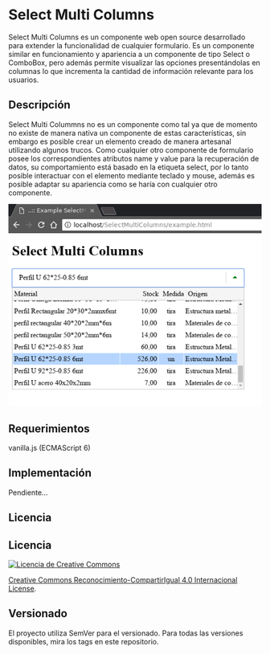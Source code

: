 # Select Multi Columns

Select Multi Columns es un componente web open source desarrollado para extender la funcionalidad de cualquier formulario.
Es un componente similar en funcionamiento y apariencia a un componente de tipo Select o ComboBox, pero además permite visualizar las opciones presentándolas en columnas lo que incrementa la cantidad de información relevante para los usuarios.

## Descripción

Select Multi Colummns no es un componente como tal ya que de momento no existe de manera nativa un componente de estas características, sin embargo es posible crear un elemento creado de manera artesanal utilizando algunos trucos.
Como cualquier otro componente de formulario posee los correspondientes atributos name y value para la recuperación de datos, su comportamiento está basado en la etiqueta select, por lo tanto posible interactuar con el elemento mediante teclado y mouse, además es posible adaptar su apariencia como se haría con cualquier otro componente.

![Image description](https://github.com/RichardCollao/SelectMultiColumns/blob/master/docs/captura.png)

## Requerimientos
vanilla.js (ECMAScript 6)

## Implementación

Pendiente...

## Licencia

## Licencia

 <a rel="license" href="http://creativecommons.org/licenses/by-sa/4.0/">
                <img alt="Licencia de Creative Commons" style="border-width:0" src="https://i.creativecommons.org/l/by-sa/4.0/88x31.png" />
</a>

<a rel="license" href="http://creativecommons.org/licenses/by-sa/4.0/">Creative Commons Reconocimiento-CompartirIgual 4.0 Internacional License</a>.

## Versionado
El proyecto utiliza SemVer para el versionado. Para todas las versiones disponibles, mira los tags en este repositorio.
